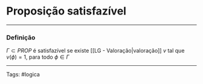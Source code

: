 # Proposição satisfazível

---

### Definição

$\Gamma \subset PROP$ é satisfazível se existe [[LG - Valoração|valoração]] $v$ tal que $v(\phi)=1$, para todo $\phi \in \Gamma$

---

Tags: #logica 